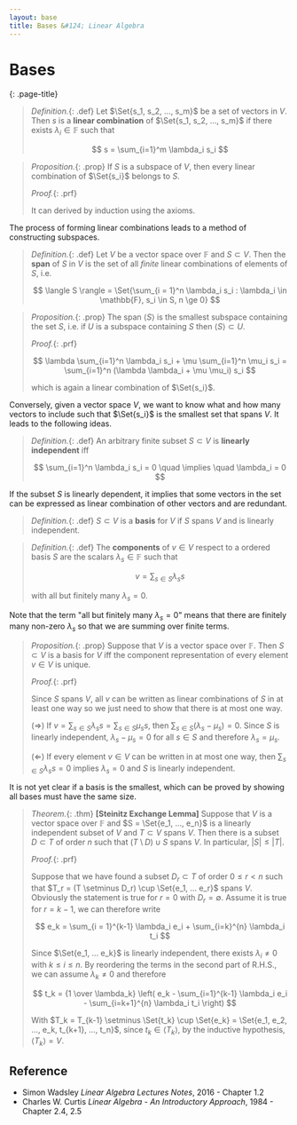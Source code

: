 ```yaml
---
layout: base
title: Bases &#124; Linear Algebra
---
```


# Bases
{: .page-title}

> *Definition.*{: .def}
> Let $\Set{s_1, s_2, ..., s_m}$ be a set of vectors in $V$.
> Then $s$ is a **linear combination** of $\Set{s_1, s_2, ..., s_m}$ if there exists $\lambda_i \in \mathbb{F}$ such that
>
> $$
  s = \sum_{i=1}^m \lambda_i s_i
  $$

> *Proposition.*{: .prop}
> If $S$ is a subspace of $V$, then every linear combination of $\Set{s_i}$ belongs to $S$.
>
> *Proof.*{: .prf}
>
> It can derived by induction using the axioms.

The process of forming linear combinations leads to a method of constructing subspaces.

> *Definition.*{: .def}
> Let $V$ be a vector space over $\mathbb{F}$ and $S \subset V$.
> Then the **span** of $S$ in $V$ is the set of all _finite_ linear combinations of elements of $S$, i.e.
>
> $$
  \langle S \rangle = \Set{\sum_{i = 1}^n \lambda_i s_i : \lambda_i \in \mathbb{F}, s_i \in S, n \ge 0}
  $$

> *Proposition.*{: .prop}
> The span $\langle S \rangle$ is the smallest subspace containing the set $S$, i.e.
> if $U$ is a subspace containing $S$ then $\langle S \rangle \subset U$.
>
> *Proof.*{: .prf}
>
> $$
  \lambda \sum_{i=1}^n \lambda_i s_i + \mu \sum_{i=1}^n \mu_i s_i = \sum_{i=1}^n (\lambda \lambda_i + \mu \mu_i) s_i
  $$
>
> which is again a linear combination of $\Set{s_i}$.

Conversely, given a vector space $V$, we want to know what and how many vectors to include such that $\Set{s_i}$ is the smallest set that spans $V$.
It leads to the following ideas.

> *Definition.*{: .def}
> An arbitrary finite subset $S \subset V$ is **linearly independent** iff
>
> $$
  \sum_{i=1}^n \lambda_i s_i = 0 \quad \implies \quad \lambda_i = 0
  $$

If the subset $S$ is linearly dependent, it implies that some vectors in the set can be expressed as linear combination of other vectors and are redundant.

> *Definition.*{: .def}
> $S \subset V$ is a **basis** for $V$ if $S$ spans $V$ and is linearly independent.

> *Definition.*{: .def}
> The **components** of $v \in V$ respect to a ordered basis $S$ are the scalars $\lambda_s \in \mathbb{F}$ such that
>
> $$
  v = \sum_{s \in S} \lambda_s s
  $$
>
> with all but finitely many $\lambda_s = 0$.

Note that the term "all but finitely many $\lambda_s = 0$" means that there are finitely many non-zero $\lambda_s$ so that we are summing over finite terms.

> *Proposition.*{: .prop}
> Suppose that $V$ is a vector space over $\mathbb{F}$.
> Then $S \subset V$ is a basis for $V$ iff the component representation of every element $v \in V$ is unique.
>
> *Proof.*{: .prf}
>
> Since $S$ spans $V$, all $v$ can be written as linear combinations of $S$ in at least one way so we just need to show that there is at most one way.
>
> ($\Rightarrow$) If $v = \sum_{s \in S} \lambda_s s = \sum_{s \in S} \mu_s s$, then $\sum_{s \in S} (\lambda_s - \mu_s) = 0$.
> Since $S$ is linearly independent, $\lambda_s - \mu_s = 0$ for all $s \in S$ and therefore $\lambda_s = \mu_s$.
>
> ($\Leftarrow$) If every element $v \in V$ can be written in at most one way, then $\sum_{s \in S} \lambda_s s = 0$ implies $\lambda_s = 0$ and $S$ is linearly independent.

It is not yet clear if a basis is the smallest, which can be proved by showing all bases must have the same size.

> *Theorem.*{: .thm}
> **[Steinitz Exchange Lemma]**
> Suppose that $V$ is a vector space over $\mathbb{F}$ and $S = \Set{e_1, ..., e_n}$ is a linearly independent subset of $V$ and $T \subset V$ spans $V$.
> Then there is a subset $D \subset T$ of order $n$ such that $(T \setminus D) \cup S$ spans $V$.
> In particular, $\vert S \vert \le \vert T \vert$.
>
> *Proof.*{: .prf}
>
> Suppose that we have found a subset $D_r \subset T$ of order $0 \le r < n$ such that $T_r = (T \setminus D_r) \cup \Set{e_1, ... e_r}$ spans $V$.
> Obviously the statement is true for $r = 0$ with $D_r = \emptyset$.
> Assume it is true for $r = k - 1$, we can therefore write
>
> $$
  e_k = \sum_{i = 1}^{k-1} \lambda_i e_i + \sum_{i=k}^{n} \lambda_i t_i
  $$
>
> Since $\Set{e_1, ... e_k}$ is linearly independent, there exists $\lambda_i \not= 0$ with $k \le i \le n$.
> By reordering the terms in the second part of R.H.S., we can assume $\lambda_k \not= 0$ and therefore
>
> $$
  t_k = {1 \over \lambda_k} \left( e_k - \sum_{i=1}^{k-1} \lambda_i e_i - \sum_{i=k+1}^{n} \lambda_i t_i \right)
  $$
>
> With $T_k = T_{k-1} \setminus \Set{t_k} \cup \Set{e_k} = \Set{e_1, e_2, ..., e_k, t_{k+1}, ..., t_n}$,
> since $t_k \in \langle T_k \rangle$, by the inductive hypothesis, $\langle T_k \rangle = V$.

## Reference

* Simon Wadsley _Linear Algebra Lectures Notes_, 2016 - Chapter 1.2
* Charles W. Curtis _Linear Algebra - An Introductory Approach_, 1984 - Chapter 2.4, 2.5
